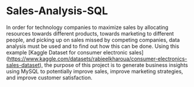 # Sales-Analysis-SQL

In order for technology companies to maximize sales by allocating resources towards different products, towards marketing to different people, and picking up on sales missed by competing companies, data analysis must be used and to find out how this can be done. Using this example [Kaggle Dataset for consumer electronic sales] (https://www.kaggle.com/datasets/rabieelkharoua/consumer-electronics-sales-dataset), the purpose of this project is to generate business insights using MySQL to potentially improve sales, improve marketing strategies, and improve customer satisfaction.
